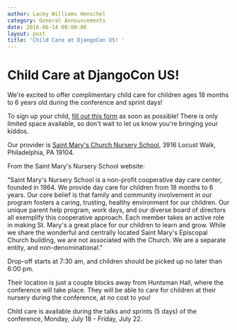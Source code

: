 ```yaml
---
author: Lacey Williams Henschel
category: General Announcements
date: 2016-06-14 00:00:00
layout: post
title: 'Child Care at DjangoCon US! '
---
```


# Child Care at DjangoCon US!

We're excited to offer complimentary child care for children ages 18 months to
6 years old during the conference and sprint days!

To sign up your child, [fill out this
form](http://goo.gl/forms/SFCtJv23Vgoffgll2) as soon as possible! There is
only limited space available, so don't wait to let us know you're bringing
your kiddos.

Our provider is [Saint Mary's Church Nursery
School](http://stmarysnursery.org/), 3916 Locust Walk, Philadelphia, PA 19104.

From the Saint Mary's Nursery School website:

"Saint Mary's Nursery School is a non-profit cooperative day care center,
founded in 1964. We provide day care for children from 18 months to 6 years.
Our core belief is that family and community involvement in our program
fosters a caring, trusting, healthy environment for our children. Our unique
parent help program, work days, and our diverse board of directors all
exemplify this cooperative approach. Each member takes an active role in
making St. Mary's a great place for our children to learn and grow. While we
share the wonderful and centrally located Saint Mary's Episcopal Church
building, we are not associated with the Church. We are a separate entity, and
non-denominational."

Drop-off starts at 7:30 am, and children should be picked up no later than
6:00 pm.

Their location is just a couple blocks away from Huntsman Hall, where the
conference will take place. They will be able to care for children at their
nursery during the conference, at no cost to you!

Child care is available during the talks and sprints (5 days) of the
conference, Monday, July 18 - Friday, July 22.